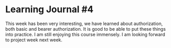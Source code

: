 # Learning Journal #4

This week has been very interesting, we have learned about authorization, both basic and bearer authorization. It is good to be able to put these things into practice. I am still enjoying this course immensely. I am looking forward to project week next week. 